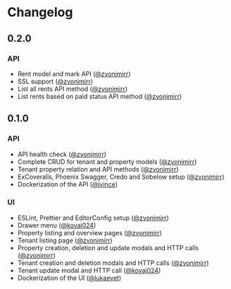 # Changelog

## 0.2.0
### API
- Rent model and mark API ([@zvonimirr](https://github.com/zvonimirr))
- SSL support ([@zvonimirr](https://github.com/zvonimirr))
- List all rents API method ([@zvonimirr](https://github.com/zvonimirr))
- List rents based on paid status API method ([@zvonimirr](https://github.com/zvonimirr))

## 0.1.0

### API
- API health check ([@zvonimirr](https://github.com/zvonimirr))
- Complete CRUD for tenant and property models ([@zvonimirr](https://github.com/zvonimirr))
- Tenant property relation and API methods ([@zvonimirr](https://github.com/zvonimirr))
- ExCoveralls, Phoenix Swagger, Credo and Sobelow setup ([@zvonimirr](https://github.com/zvonimirr))
- Dockerization of the API ([@jvince](https://github.com/jvince))

### UI
- ESLint, Prettier and EditorConfig setup ([@zvonimirr](https://github.com/zvonimirr))
- Drawer menu ([@kovaj024](https://github.com/kovaj024))
- Property listing and overview pages ([@zvonimirr](https://github.com/zvonimirr))
- Tenant listing page ([@zvonimirr](https://github.com/zvonimirr))
- Property creation, deletion and update modals and HTTP calls ([@zvonimirr](https://github.com/zvonimirr))
- Tenant creation and deletion modals and HTTP calls ([@zvonimirr](https://github.com/zvonimirr))
- Tenant update modal and HTTP call ([@kovaj024](https://github.com/kovaj024))
- Dockerization of the UI ([@lukaevet](https://github.com/lukaevet))
